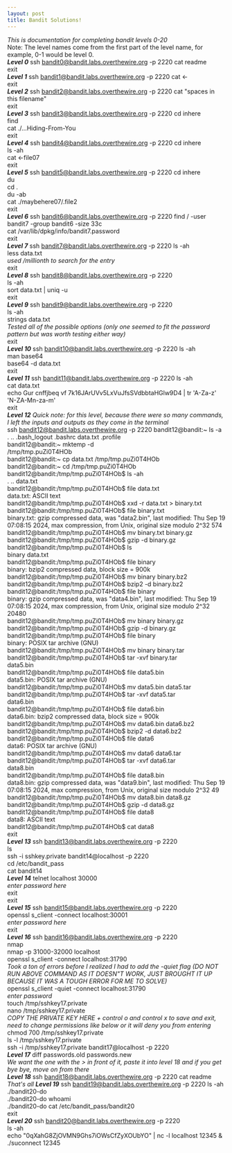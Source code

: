 ```yaml
---
layout: post
title: Bandit Solutions!
---
```

*This is documentation for completing bandit levels 0-20*  
Note: The level names come from the first part of the level name, for example, 0-1 would be level 0.  
***Level 0*** 
ssh bandit0@bandit.labs.overthewire.org -p 2220
cat readme  
exit  
***Level 1*** 
ssh bandit1@bandit.labs.overthewire.org -p 2220
cat <-  
exit  
***Level 2*** 
ssh bandit2@bandit.labs.overthewire.org -p 2220
cat "spaces in this filename"  
exit  
***Level 3*** 
ssh bandit3@bandit.labs.overthewire.org -p 2220
cd inhere  
find  
cat ./...Hiding-From-You  
exit  
***Level 4*** 
ssh bandit4@bandit.labs.overthewire.org -p 2220
cd inhere  
ls -ah  
cat <-file07  
exit  
***Level 5*** 
ssh bandit5@bandit.labs.overthewire.org -p 2220
cd inhere  
du  
cd .  
du -ab  
cat ./maybehere07/.file2  
exit  
***Level 6*** 
ssh bandit6@bandit.labs.overthewire.org -p 2220
find / -user bandit7 -group bandit6 -size 33c  
cat /var/lib/dpkg/info/bandit7.password  
exit  
***Level 7*** 
ssh bandit7@bandit.labs.overthewire.org -p 2220
ls -ah  
less data.txt  
*used /millionth to search for the entry*  
exit  
***Level 8*** 
ssh bandit8@bandit.labs.overthewire.org -p 2220  
ls -ah  
sort data.txt | uniq -u  
exit  
***Level 9*** 
ssh bandit9@bandit.labs.overthewire.org -p 2220  
ls -ah  
strings data.txt  
*Tested all of the possible options (only one seemed to fit the password pattern but was worth testing either way)*  
exit  
***Level 10*** 
ssh bandit10@bandit.labs.overthewire.org -p 2220
ls -ah  
man base64  
base64 -d data.txt  
exit  
***Level 11*** 
ssh bandit11@bandit.labs.overthewire.org -p 2220
ls -ah  
cat data.txt  
echo Gur cnffjbeq vf 7k16JArUVv5LxVuJfsSVdbbtaHGlw9D4 | tr 'A-Za-z' 'N-ZA-Mn-za-m'  
exit  
***Level 12***
*Quick note: for this level, because there were so many commands, I left the inputs and outputs as they come in the terminal*  
ssh bandit12@bandit.labs.overthewire.org -p 2220
bandit12@bandit:~ ls -a  
.  ..  .bash_logout  .bashrc  data.txt  .profile  
bandit12@bandit:~ mktemp -d  
/tmp/tmp.puZi0T4HOb  
bandit12@bandit:~ cp data.txt /tmp/tmp.puZi0T4HOb  
bandit12@bandit:~ cd /tmp/tmp.puZi0T4HOb  
bandit12@bandit:/tmp/tmp.puZi0T4HOb$ ls -ah  
.  ..  data.txt  
bandit12@bandit:/tmp/tmp.puZi0T4HOb$ file data.txt  
data.txt: ASCII text  
bandit12@bandit:/tmp/tmp.puZi0T4HOb$ xxd -r data.txt > binary.txt  
bandit12@bandit:/tmp/tmp.puZi0T4HOb$ file binary.txt  
binary.txt: gzip compressed data, was "data2.bin", last modified: Thu Sep 19 07:08:15 2024, max compression, from Unix, original size modulo 2^32 574  
bandit12@bandit:/tmp/tmp.puZi0T4HOb$ mv binary.txt binary.gz  
bandit12@bandit:/tmp/tmp.puZi0T4HOb$ gzip -d binary.gz  
bandit12@bandit:/tmp/tmp.puZi0T4HOb$ ls   
binary  data.txt  
bandit12@bandit:/tmp/tmp.puZi0T4HOb$ file binary  
binary: bzip2 compressed data, block size = 900k  
bandit12@bandit:/tmp/tmp.puZi0T4HOb$ mv binary binary.bz2  
bandit12@bandit:/tmp/tmp.puZi0T4HOb$ bzip2 -d binary.bz2  
bandit12@bandit:/tmp/tmp.puZi0T4HOb$ file binary  
binary: gzip compressed data, was "data4.bin", last modified: Thu Sep 19 07:08:15 2024, max compression, from Unix, original size modulo 2^32 20480  
bandit12@bandit:/tmp/tmp.puZi0T4HOb$ mv binary binary.gz  
bandit12@bandit:/tmp/tmp.puZi0T4HOb$ gzip -d binary.gz  
bandit12@bandit:/tmp/tmp.puZi0T4HOb$ file binary  
binary: POSIX tar archive (GNU)  
bandit12@bandit:/tmp/tmp.puZi0T4HOb$ mv binary binary.tar  
bandit12@bandit:/tmp/tmp.puZi0T4HOb$ tar -xvf binary.tar  
data5.bin  
bandit12@bandit:/tmp/tmp.puZi0T4HOb$ file data5.bin  
data5.bin: POSIX tar archive (GNU)  
bandit12@bandit:/tmp/tmp.puZi0T4HOb$ mv data5.bin data5.tar  
bandit12@bandit:/tmp/tmp.puZi0T4HOb$ tar -xvf data5.tar  
data6.bin  
bandit12@bandit:/tmp/tmp.puZi0T4HOb$ file data6.bin  
data6.bin: bzip2 compressed data, block size = 900k  
bandit12@bandit:/tmp/tmp.puZi0T4HOb$ mv data6.bin data6.bz2  
bandit12@bandit:/tmp/tmp.puZi0T4HOb$ bzip2 -d data6.bz2  
bandit12@bandit:/tmp/tmp.puZi0T4HOb$ file data6  
data6: POSIX tar archive (GNU)  
bandit12@bandit:/tmp/tmp.puZi0T4HOb$ mv data6 data6.tar  
bandit12@bandit:/tmp/tmp.puZi0T4HOb$ tar -xvf data6.tar  
data8.bin  
bandit12@bandit:/tmp/tmp.puZi0T4HOb$ file data8.bin  
data8.bin: gzip compressed data, was "data9.bin", last modified: Thu Sep 19 07:08:15 2024, max compression, from Unix, original size modulo 2^32 49  
bandit12@bandit:/tmp/tmp.puZi0T4HOb$ mv data8.bin data8.gz  
bandit12@bandit:/tmp/tmp.puZi0T4HOb$ gzip -d data8.gz  
bandit12@bandit:/tmp/tmp.puZi0T4HOb$ file data8  
data8: ASCII text  
bandit12@bandit:/tmp/tmp.puZi0T4HOb$ cat data8  
exit  
***Level 13*** 
ssh bandit13@bandit.labs.overthewire.org -p 2220  
ls  
ssh -i sshkey.private bandit14@localhost -p 2220  
cd /etc/bandit_pass  
cat bandit14  
***Level 14*** 
telnet localhost 30000  
*enter password here*  
exit  
exit  
***Level 15*** 
ssh bandit15@bandit.labs.overthewire.org -p 2220  
openssl s_client -connect localhost:30001  
*enter password here*  
exit  
***Level 16*** 
ssh bandit16@bandit.labs.overthewire.org -p 2220  
nmap  
nmap -p 31000-32000 localhost  
openssl s_client -connect localhost:31790   
*Took a ton of errors before I realized I had to add the -quiet flag (DO NOT RUN ABOVE COMMAND AS IT DOESN"T WORK, JUST BROUGHT IT UP BECAUSE IT WAS A TOUGH ERROR FOR ME TO SOLVE)*  
openssl s_client -quiet -connect localhost:31790    
*enter password*  
touch /tmp/sshkey17.private  
nano /tmp/sshkey17.private  
*COPY THE PRIVATE KEY HERE + control o and control x to save and exit, need to change permissions like below or it will deny you from entering*
chmod 700 /tmp/sshkey17.private  
ls -l /tmp/sshkey17.private  
ssh -i /tmp/sshkey17.private bandit17@localhost -p 2220  
***Level 17*** 
diff passwords.old passwords.new  
*We want the one with the > in front of it, paste it into level 18 and if you get bye bye, move on from there*  
***Level 18*** 
ssh bandit18@bandit.labs.overthewire.org -p 2220 cat readme  
*That's all*
***Level 19*** 
ssh bandit19@bandit.labs.overthewire.org -p 2220
ls -ah  
./bandit20-do  
./bandit20-do whoami  
./bandit20-do cat /etc/bandit_pass/bandit20  
exit  
***Level 20*** 
ssh bandit20@bandit.labs.overthewire.org -p 2220  
ls -ah  
echo "0qXahG8ZjOVMN9Ghs7iOWsCfZyXOUbYO" | nc -l localhost 12345 &  
./suconnect 12345  
